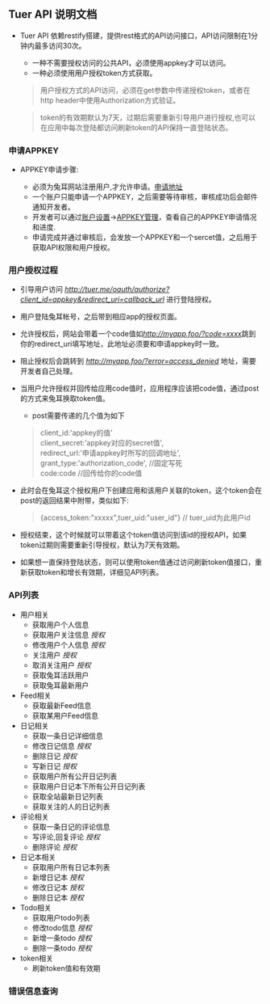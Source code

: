## Tuer API 说明文档

* Tuer API 依赖restify搭建，提供rest格式的API访问接口，API访问限制在1分钟内最多访问30次。
  
  * 一种不需要授权访问的公共API，必须使用appkey才可以访问。
  * 一种必须使用用户授权token方式获取。
  
  > 用户授权方式的API访问，必须在get参数中传递授权token，或者在http header中使用Authorization方式验证。
  
  > token的有效期默认为7天，过期后需要重新引导用户进行授权,也可以在应用中每次登陆都访问刷新token的API保持一直登陆状态。

### 申请APPKEY

* APPKEY申请步骤:

  * 必须为兔耳网站注册用户,才允许申请。[申请地址](http://www.tuer.me/api/apply)
  * 一个账户只能申请一个APPKEY，之后需要等待审核，审核成功后会邮件通知开发者。
  * 开发者可以通过[账户设置](http://www.tuer.me/set)->[APPKEY管理](http://www.tuer.me/api/edit)，查看自己的APPKEY申请情况和进度. 
  * 申请完成并通过审核后，会发放一个APPKEY和一个sercet值，之后用于获取API权限和用户授权。
     
### 用户授权过程
  
* 引导用户访问 <em>http://tuer.me/oauth/authorize?client_id=appkey&redirect_uri=callback_url</em> 进行登陆授权。
* 用户登陆兔耳帐号，之后带到相应app的授权页面。
* 允许授权后，网站会带着一个code值如<em>http://myapp.foo/?code=xxxx</em>跳到你的redirect_uri填写地址，此地址必须要和申请appkey时一致。
* 阻止授权后会跳转到 <em>http://myapp.foo/?error=access_denied</em> 地址，需要开发者自己处理。
* 当用户允许授权并回传给应用code值时，应用程序应该把code值，通过post的方式来兔耳换取token值。
  
  * post需要传递的几个值为如下 
  
  > client_id:'appkey的值'  
  > client_secret:'appkey对应的secret值',  
  > redirect_url:'申请appkey时所写的回调地址',  
  > grant_type:'authorization_code', //固定写死  
  > code:code //回传给你的code值  

* 此时会在兔耳这个授权用户下创建应用和该用户关联的token，这个token会在post的返回结果中附带，类似如下:
  
  > {access_token:"xxxxx",tuer_uid:"user_id"} // tuer_uid为此用户id

* 授权结束，这个时候就可以带着这个token值访问到该id的授权API，如果token过期则需要重新引导授权，默认为7天有效期。
* 如果想一直保持登陆状态，则可以使用token值通过访问刷新token值接口，重新获取token和增长有效期，详细见API列表。

### API列表

* 用户相关
  * 获取用户个人信息
  * 获取用户关注信息 <em>授权</em>
  * 修改用户个人信息 <em>授权</em>
  * 关注用户 <em>授权</em>
  * 取消关注用户 <em>授权</em>
  * 获取兔耳活跃用户 
  * 获取兔耳最新用户
* Feed相关
  * 获取最新Feed信息
  * 获取某用户Feed信息
* 日记相关
  * 获取一条日记详细信息
  * 修改日记信息 <em>授权</em>
  * 删除日记 <em>授权</em>
  * 写新日记 <em>授权</em>
  * 获取用户所有公开日记列表
  * 获取用户日记本下所有公开日记列表
  * 获取全站最新日记列表
  * 获取关注的人的日记列表
* 评论相关
  * 获取一条日记的评论信息
  * 写评论,回复评论 <em>授权</em>
  * 删除评论 <em>授权</em>
* 日记本相关
  * 获取用户所有日记本列表
  * 新增日记本 <em>授权</em>
  * 修改日记本 <em>授权</em>
  * 删除日记本 <em>授权</em>
* Todo相关
  * 获取用户todo列表
  * 修改todo信息 <em>授权</em>
  * 新增一条todo <em>授权</em>
  * 删除一条todo <em>授权</em>
* token相关
  * 刷新token值和有效期 
  
### 错误信息查询

